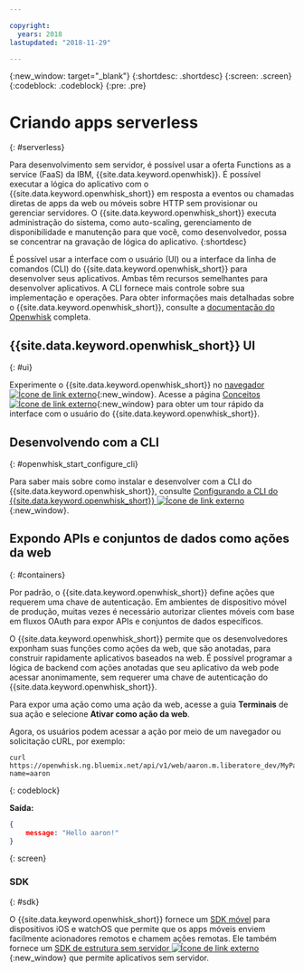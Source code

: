 ```yaml
---

copyright:
  years: 2018
lastupdated: "2018-11-29"

---
```

{:new_window: target="_blank"}
{:shortdesc: .shortdesc}
{:screen: .screen}
{:codeblock: .codeblock}
{:pre: .pre}

# Criando apps serverless
{: #serverless}

Para desenvolvimento sem servidor, é possível usar a oferta Functions as a service (FaaS) da IBM, {{site.data.keyword.openwhisk}}. É possível executar a lógica do aplicativo com o {{site.data.keyword.openwhisk_short}} em resposta a eventos ou chamadas diretas de apps da web ou móveis sobre HTTP sem provisionar ou gerenciar servidores. O {{site.data.keyword.openwhisk_short}} executa administração do sistema, como auto-scaling, gerenciamento de disponibilidade e manutenção para que você, como desenvolvedor, possa se concentrar na gravação de lógica do aplicativo.
{:shortdesc}

É possível usar a interface com o usuário (UI) ou a interface da linha de comandos (CLI) do {{site.data.keyword.openwhisk_short}} para desenvolver seus aplicativos. Ambas têm recursos semelhantes para desenvolver aplicativos. A CLI fornece mais controle sobre sua implementação e operações. Para obter informações mais detalhadas sobre o {{site.data.keyword.openwhisk_short}}, consulte a [documentação do Openwhisk](/docs/openwhisk/index.html) completa.

## {{site.data.keyword.openwhisk_short}} UI
{: #ui}

Experimente o {{site.data.keyword.openwhisk_short}} no [navegador ![Ícone de link externo](../../icons/launch-glyph.svg "Ícone de link externo")](https://{DomainName}/openwhisk/actions){:new_window}. Acesse a página [Conceitos ![Ícone de link externo](../../icons/launch-glyph.svg "Ícone de link externo")](https://{DomainName}/openwhisk/learn){:new_window} para obter um tour rápido da interface com o usuário do {{site.data.keyword.openwhisk_short}}.

## Desenvolvendo com a CLI
{: #openwhisk_start_configure_cli}

Para saber mais sobre como instalar e desenvolver com a CLI do {{site.data.keyword.openwhisk_short}}, consulte [Configurando a CLI do {{site.data.keyword.openwhisk_short}} ![Ícone de link externo](../../icons/launch-glyph.svg "Ícone de link externo")](https://{DomainName}/openwhisk/cli){:new_window}.

## Expondo APIs e conjuntos de dados como ações da web
{: #containers}

Por padrão, o {{site.data.keyword.openwhisk_short}} define ações que requerem uma chave de autenticação. Em ambientes de dispositivo móvel de produção, muitas vezes é necessário autorizar clientes móveis com base em fluxos OAuth para expor APIs e conjuntos de dados específicos.

O {{site.data.keyword.openwhisk_short}} permite que os desenvolvedores exponham suas funções como ações da web, que são anotadas, para construir rapidamente aplicativos baseados na web. É possível programar a lógica de backend com ações anotadas que seu aplicativo da web pode acessar anonimamente, sem requerer uma chave de autenticação do {{site.data.keyword.openwhisk_short}}.

Para expor uma ação como uma ação da web, acesse a guia **Terminais** de sua ação e selecione **Ativar como ação da web**.

Agora, os usuários podem acessar a ação por meio de um navegador ou solicitação cURL, por exemplo:

```
curl https://openwhisk.ng.bluemix.net/api/v1/web/aaron.m.liberatore_dev/MyPackage/helloWorld.json?name=aaron
```
{: codeblock}

**Saída:**

```json
{
    message: "Hello aaron!"
}
```
{: screen}

### SDK
{: #sdk}

O {{site.data.keyword.openwhisk_short}} fornece um [SDK móvel](/docs/openwhisk/openwhisk_mobile_sdk.html#mobile-sdk) para dispositivos iOS e watchOS que permite que os apps móveis enviem facilmente acionadores remotos e chamem ações remotas. Ele também fornece um [SDK de estrutura sem servidor ![Ícone de link externo](../../icons/launch-glyph.svg "Ícone de link externo")](/docs/openwhisk/openwhisk_goserverless.html){:new_window} que permite aplicativos sem servidor.

